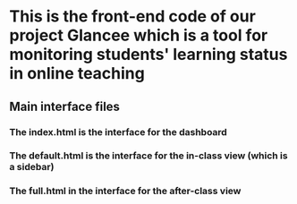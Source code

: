 # This is the front-end code of our project Glancee which is a tool for monitoring students' learning status in online teaching

## Main interface files
### The index.html is the interface for the dashboard
### The default.html is the interface for the in-class view (which is a sidebar)
### The full.html in the interface for the after-class view
